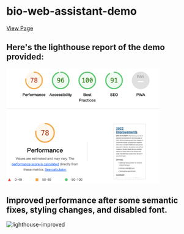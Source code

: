 # bio-web-assistant-demo

[View Page](https://dzhango.github.io/web-assistant-demo/index.html)

## Here's the lighthouse report of the demo provided:

<img src="lighthouse.png" alt="lighthouse" width="400"/>
<!-- ![Lighhouse](lighthouse.png) -->

## Improved performance after some semantic fixes, styling changes, and disabled font.

<img src="ighthouse-improved.png" alt="lighthouse-improved" width="400"/>
<!-- ![Lighhouse-improved](lighthouse-improved.png) -->
